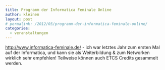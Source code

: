 ```yaml
---
title: Programm der Informatica Feminale Online
author: kleinen
layout: post
# permalink: /2012/05/programm-der-informatica-feminale-online/
categories:
  - veranstaltungen
---
```

<http://www.informatica-feminale.de/> - ich war letztes Jahr zum ersten Mal auf der Informatica, und kann sie als Weiterbildung & zum Networken wirklich sehr empfehlen! Teilweise können auch ETCS Credits gesammelt werden.
